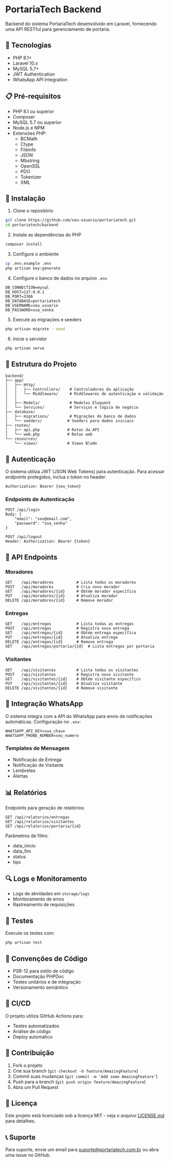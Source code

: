 # PortariaTech Backend

Backend do sistema PortariaTech desenvolvido em Laravel, fornecendo uma API RESTful para gerenciamento de portaria.

## 🚀 Tecnologias

- PHP 8.1+
- Laravel 10.x
- MySQL 5.7+
- JWT Authentication
- WhatsApp API Integration

## 📋 Pré-requisitos

- PHP 8.1 ou superior
- Composer
- MySQL 5.7 ou superior
- Node.js e NPM
- Extensões PHP:
  - BCMath
  - Ctype
  - Fileinfo
  - JSON
  - Mbstring
  - OpenSSL
  - PDO
  - Tokenizer
  - XML

## 🔧 Instalação

1. Clone o repositório
```bash
git clone https://github.com/seu-usuario/portariatech.git
cd portariatech/backend
```

2. Instale as dependências do PHP
```bash
composer install
```

3. Configure o ambiente
```bash
cp .env.example .env
php artisan key:generate
```

4. Configure o banco de dados no arquivo `.env`
```env
DB_CONNECTION=mysql
DB_HOST=127.0.0.1
DB_PORT=3306
DB_DATABASE=portariatech
DB_USERNAME=seu_usuario
DB_PASSWORD=sua_senha
```

5. Execute as migrações e seeders
```bash
php artisan migrate --seed
```

6. Inicie o servidor
```bash
php artisan serve
```

## 📁 Estrutura do Projeto

```
backend/
├── app/
│   ├── Http/
│   │   ├── Controllers/    # Controladores da aplicação
│   │   └── Middleware/     # Middlewares de autenticação e validação
│   │   
│   ├── Models/             # Modelos Eloquent
│   └── Services/           # Serviços e lógica de negócio
├── database/
│   ├── migrations/         # Migrações do banco de dados
│   └── seeders/           # Seeders para dados iniciais
├── routes/
│   ├── api.php            # Rotas da API
│   └── web.php            # Rotas web
└── resources/
    └── views/             # Views Blade
```

## 🔐 Autenticação

O sistema utiliza JWT (JSON Web Tokens) para autenticação. Para acessar endpoints protegidos, inclua o token no header:

```
Authorization: Bearer {seu_token}
```

### Endpoints de Autenticação

```
POST /api/login
Body: {
    "email": "seu@email.com",
    "password": "sua_senha"
}

POST /api/logout
Header: Authorization: Bearer {token}
```

## 📡 API Endpoints

### Moradores

```
GET    /api/moradores          # Lista todos os moradores
POST   /api/moradores          # Cria novo morador
GET    /api/moradores/{id}     # Obtém morador específico
PUT    /api/moradores/{id}     # Atualiza morador
DELETE /api/moradores/{id}     # Remove morador
```

### Entregas

```
GET    /api/entregas           # Lista todas as entregas
POST   /api/entregas           # Registra nova entrega
GET    /api/entregas/{id}      # Obtém entrega específica
PUT    /api/entregas/{id}      # Atualiza entrega
DELETE /api/entregas/{id}      # Remove entrega
GET    /api/entregas/portaria/{id}  # Lista entregas por portaria
```

### Visitantes

```
GET    /api/visitantes         # Lista todos os visitantes
POST   /api/visitantes         # Registra novo visitante
GET    /api/visitantes/{id}    # Obtém visitante específico
PUT    /api/visitantes/{id}    # Atualiza visitante
DELETE /api/visitantes/{id}    # Remove visitante
```

## 📱 Integração WhatsApp

O sistema integra com a API do WhatsApp para envio de notificações automáticas. Configuração no `.env`:

```env
WHATSAPP_API_KEY=sua_chave
WHATSAPP_PHONE_NUMBER=seu_numero
```

### Templates de Mensagem

- Notificação de Entrega
- Notificação de Visitante
- Lembretes
- Alertas

## 📊 Relatórios

Endpoints para geração de relatórios:

```
GET /api/relatorios/entregas
GET /api/relatorios/visitantes
GET /api/relatorios/portaria/{id}
```

Parâmetros de filtro:
- data_inicio
- data_fim
- status
- tipo

## 🔍 Logs e Monitoramento

- Logs de atividades em `storage/logs`
- Monitoramento de erros
- Rastreamento de requisições

## 🧪 Testes

Execute os testes com:

```bash
php artisan test
```

## 📝 Convenções de Código

- PSR-12 para estilo de código
- Documentação PHPDoc
- Testes unitários e de integração
- Versionamento semântico

## 🔄 CI/CD

O projeto utiliza GitHub Actions para:
- Testes automatizados
- Análise de código
- Deploy automático

## 🤝 Contribuição

1. Fork o projeto
2. Crie sua branch (`git checkout -b feature/AmazingFeature`)
3. Commit suas mudanças (`git commit -m 'Add some AmazingFeature'`)
4. Push para a branch (`git push origin feature/AmazingFeature`)
5. Abra um Pull Request

## 📄 Licença

Este projeto está licenciado sob a licença MIT - veja o arquivo [LICENSE.md](LICENSE.md) para detalhes.

## 📞 Suporte

Para suporte, envie um email para suporte@portariatech.com.br ou abra uma issue no GitHub.
